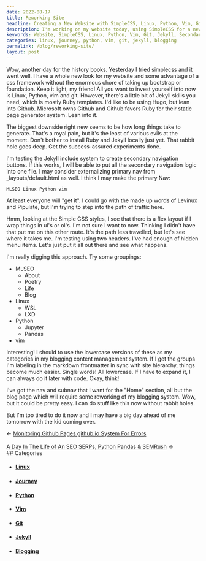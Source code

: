 ```yaml
---
date: 2022-08-17
title: Reworking Site
headline: Creating a New Website with SimpleCSS, Linux, Python, Vim, Git and Jekyll Skills
description: I'm working on my website today, using SimpleCSS for a new look. I'm using Linux, Python, Vim, Git and Jekyll skills to create a static page generator system. Testing out the Jekyll include system to create secondary navigation buttons, and considering externalizing the primary nav. Plus, two headers and lowercase versions of categories for my blogging. Come and join me on my journey!
keywords: Website, SimpleCSS, Linux, Python, Vim, Git, Jekyll, Secondary Navigation, Primary Navigation, Header, Lowercase, Categories, Blogging, Journey
categories: linux, journey, python, vim, git, jekyll, blogging
permalink: /blog/reworking-site/
layout: post
---
```



Wow, another day for the history books. Yesterday I tried simplecss and it went
well. I have a whole new look for my website and some advantage of a css
framework without the enormous chore of taking up bootstrap or foundation. Keep
it light, my friend! All you want to invest yourself into now is Linux, Python,
vim and git. However, there's a little bit of Jekyll skills you need, which is
mostly Ruby templates. I'd like to be using Hugo, but lean into Github.
Microsoft owns Github and Github favors Ruby for their static page generator
system. Lean into it.

The biggest downside right new seems to be how long things take to generate.
That's a royal pain, but it's the least of various evils at the moment. Don't
bother to install Ruby and Jekyll locally just yet. That rabbit hole goes deep.
Get the success-assured experiments done.

I'm testing the Jekyll include system to create secondary navigation buttons.
If this works, I will be able to put all the secondary navigation logic into
one file. I may consider externalizing primary nav from \_layouts/default.html
as well. I think I may make the primary Nav:

    MLSEO Linux Python vim

At least everyone will "get it". I could go with the made up words of Levinux
and Pipulate, but I'm trying to step into the path of traffic here.

Hmm, looking at the Simple CSS styles, I see that there is a flex layout if I
wrap things in ul's or ol's. I'm not sure I want to now. Thinking I didn't have
that put me on this other route. It's the path less travelled, but let's see
where it takes me. I'm testing using two headers. I've had enough of hidden
menu items. Let's just put it all out there and see what happens.

I'm really digging this approach. Try some groupings:

- MLSEO
  - About
  - Poetry
  - Life
  - Blog
- Linux
  - WSL
  - LXD
- Python
  - Jupyter
  - Pandas
- vim

Interesting! I should to use the lowercase versions of these as my categories
in my blogging content management system. If I get the groups I'm labeling in
the markdown frontmatter in sync with site hierarchy, things become much
easier. Single words! All lowercase. If I have to expand it, I can always do it
later with code. Okay, think!

I've got the nav and subnav that I want for the "Home" section, all but the
blog page which will require some reworking of my blogging system. Wow, but it
could be pretty easy. I can do stuff like this now without rabbit holes.

But I'm too tired to do it now and I may have a big day ahead of me tomorrow
with the kid coming over.


<div class="post-nav"><div class="post-nav-prev"><span class="arrow">&larr;&nbsp;</span><a href="/blog/monitoring-github-pages-github-io-system-for-errors">Monitoring Github Pages github.io System For Errors</a></div> &nbsp; <div class="post-nav-next"><a href="/blog/a-day-in-the-life-of-an-seo-serps-python-pandas-semrush">A Day In The Life of An SEO SERPs, Python Pandas & SEMRush</a><span class="arrow">&nbsp;&rarr;</span></div></div>
## Categories

<ul>
<li><h4><a href='/linux/'>Linux</a></h4></li>
<li><h4><a href='/journey/'>Journey</a></h4></li>
<li><h4><a href='/python/'>Python</a></h4></li>
<li><h4><a href='/vim/'>Vim</a></h4></li>
<li><h4><a href='/git/'>Git</a></h4></li>
<li><h4><a href='/jekyll/'>Jekyll</a></h4></li>
<li><h4><a href='/blogging/'>Blogging</a></h4></li></ul>